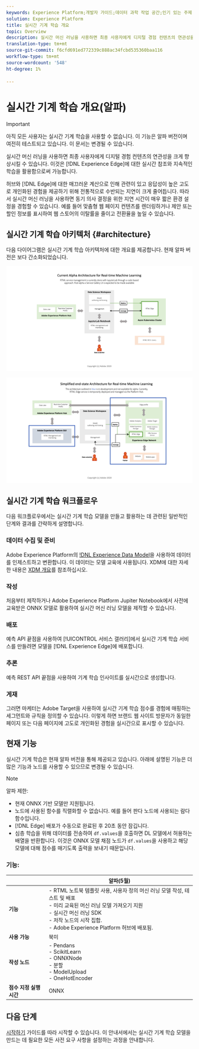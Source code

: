 ```yaml
---
keywords: Experience Platform;개발자 가이드;데이터 과학 작업 공간;인기 있는 주제;실시간 기계 학습;
solution: Experience Platform
title: 실시간 기계 학습 개요
topic: Overview
description: 실시간 머신 러닝을 사용하면 최종 사용자에게 디지털 경험 컨텐츠의 연관성을 크게 향상시킬 수 있습니다. 이는 Experience Edge의 실시간 컨퍼런싱과 지속적인 학습을 통해 가능합니다.
translation-type: tm+mt
source-git-commit: f6cfd691ed772339c888ac34fcbd535360baa116
workflow-type: tm+mt
source-wordcount: '548'
ht-degree: 1%

---
```



# 실시간 기계 학습 개요(알파)

>[!IMPORTANT]
>
>아직 모든 사용자는 실시간 기계 학습을 사용할 수 없습니다. 이 기능은 알파 버전이며 여전히 테스트되고 있습니다. 이 문서는 변경될 수 있습니다.

실시간 머신 러닝을 사용하면 최종 사용자에게 디지털 경험 컨텐츠의 연관성을 크게 향상시킬 수 있습니다. 이것은 [!DNL Experience Edge]에 대한 실시간 참조와 지속적인 학습을 활용함으로써 가능합니다.

허브와 [!DNL Edge]에 대한 매끄러운 계산으로 인해 관련이 있고 응답성이 높은 고도로 개인화된 경험을 제공하기 위해 전통적으로 수반되는 지연이 크게 줄어듭니다. 따라서 실시간 머신 러닝을 사용하면 동기 의사 결정을 위한 지연 시간이 매우 짧은 환경 설정을 경험할 수 있습니다. 예를 들어 맞춤형 웹 페이지 컨텐츠를 렌더링하거나 제안 또는 할인 정보를 표시하여 웹 스토어의 이탈률을 줄이고 전환율을 높일 수 있습니다.

## 실시간 기계 학습 아키텍처 {#architecture}

다음 다이어그램은 실시간 기계 학습 아키텍처에 대한 개요를 제공합니다. 현재 알파 버전은 보다 간소화되었습니다.

![알파 아치](../images/rtml/alpha-arch.png)

![간소화된 개요](../images/rtml/end-to-end-arch.png)

## 실시간 기계 학습 워크플로우

다음 워크플로우에서는 실시간 기계 학습 모델을 만들고 활용하는 데 관련된 일반적인 단계와 결과를 간략하게 설명합니다.

### 데이터 수집 및 준비

Adobe Experience Platform의 [!DNL Experience Data Model](XDM)을 사용하여 데이터를 인제스트하고 변환합니다. 이 데이터는 모델 교육에 사용됩니다. XDM에 대한 자세한 내용은 [XDM 개요](../../xdm/home.md)를 참조하십시오.

### 작성

처음부터 제작하거나 Adobe Experience Platform Jupiter Notebook에서 사전에 교육받은 ONNX 모델로 활용하여 실시간 머신 러닝 모델을 제작할 수 있습니다.

### 배포

예측 API 끝점을 사용하여 [!UICONTROL 서비스 갤러리]에서 실시간 기계 학습 서비스를 만들려면 모델을 [!DNL Experience Edge]에 배포합니다.

### 추론

예측 REST API 끝점을 사용하여 기계 학습 인사이트를 실시간으로 생성합니다.

### 게재

그러면 마케터는 Adobe Target을 사용하여 실시간 기계 학습 점수를 경험에 매핑하는 세그먼트와 규칙을 정의할 수 있습니다. 이렇게 하면 브랜드 웹 사이트 방문자가 동일한 페이지 또는 다음 페이지에 고도로 개인화된 경험을 실시간으로 표시할 수 있습니다.

## 현재 기능

실시간 기계 학습은 현재 알파 버전을 통해 제공되고 있습니다. 아래에 설명된 기능은 더 많은 기능과 노드를 사용할 수 있으므로 변경될 수 있습니다.

>[!NOTE]
>
> 알파 제한:
> - 현재 ONNX 기반 모델만 지원됩니다.
> - 노드에 사용된 함수를 직렬화할 수 없습니다. 예를 들어 판다 노드에 사용되는 람다 함수입니다.
> - [!DNL Edge] 배포가 수동으로 완료된 후 20초 동안 잠깁니다.
> - 심층 학습을 위해 데이터를 전송하여 `df.values`을 호출하면 DL 모델에서 허용하는 배열을 반환합니다. 이것은 ONNX 모델 채점 노드가 `df.values`을 사용하고 해당 모델에 대해 점수를 매기도록 출력을 보내기 때문입니다.



### 기능:

|  | 알파(5월) |
| --- | --- |
| **기능** | - RTML 노트북 템플릿 사용, 사용자 정의 머신 러닝 모델 작성, 테스트 및 배포 <br> - 미리 교육된 머신 러닝 모델 가져오기 지원 <br> - 실시간 머신 러닝 SDK <br> - 저작 노드의 시작 집합. <br> - Adobe Experience Platform 허브에 배포됨. |
| **사용 가능** | 북미 |
| **작성 노드** | - Pendans <br> - ScikitLearn <br> - ONNXNode <br> - 분할 <br> - ModelUpload <br> - OneHotEncoder |
| **점수 지정 실행 시간** | ONNX |

## 다음 단계

[시작하기](./getting-started.md) 가이드를 따라 시작할 수 있습니다. 이 안내서에서는 실시간 기계 학습 모델을 만드는 데 필요한 모든 사전 요구 사항을 설정하는 과정을 안내합니다.


